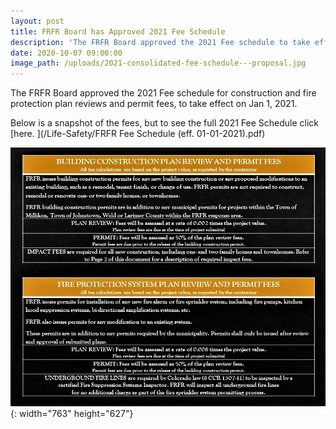 ```yaml
---
layout: post
title: FRFR Board has Approved 2021 Fee Schedule
description: 'The FRFR Board approved the 2021 Fee schedule to take effect on Jan 1, 2021.'
date: 2020-10-07 09:00:00
image_path: /uploads/2021-consolidated-fee-schedule---proposal.jpg
---
```


The FRFR Board approved the 2021 Fee schedule for construction and fire protection plan reviews and permit fees, to take effect on Jan 1, 2021.&nbsp;

Below is a snapshot of the fees, but to see the full 2021 Fee Schedule click [here.&nbsp;](/Life-Safety/FRFR Fee Schedule &#40;eff. 01-01-2021&#41;.pdf)

![](/uploads/2021-consolidated-fee-schedule---proposal.jpg){: width="763" height="627"}